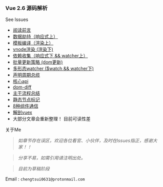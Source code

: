 ### Vue  2.6 源码解析

See lssues

- [阅读前言](https://github.com/chengtsui/blog/issues/1)
- [数据劫持（响应式上）](https://github.com/chengtsui/blog/issues/3)
- [模板编译（渲染上）](https://github.com/chengtsui/blog/issues/5)
- [vnode渲染 (渲染下)](https://github.com/chengtsui/blog/issues/6)
- [依赖收集（响应式下 && watcher上）](https://github.com/chengtsui/blog/issues/4)
- [批量更新策略 (dom更新)](https://github.com/chengtsui/blog/issues/7)
- [多形态watcher ($watch && watcher下)](https://github.com/chengtsui/blog/issues/8)
- [声明周期总缆](https://github.com/chengtsui/blog/issues/10)
- [核心api](https://github.com/chengtsui/blog/issues/9)
- [dom-diff](https://github.com/chengtsui/blog/issues/12)
- [主干流程总结](https://github.com/chengtsui/blog/issues/13)
- [静态节点标记](https://github.com/chengtsui/blog/issues/11)
- [8种组件通信](https://github.com/chengtsui/blog/issues/15)
- [解剖vuex](https://github.com/chengtsui/blog/issues/16)
- 大部分文章会重新整理！ 目前可读性差

关于Me

> *如章节存在误区，欢迎各位看官、小伙伴，及时在lssues指正，感谢大家！！*

> *分享不易，如需引用请注明出处。*

> *目前为草稿阶段*

Email :  `chengtsui0631@protonmail.com`










